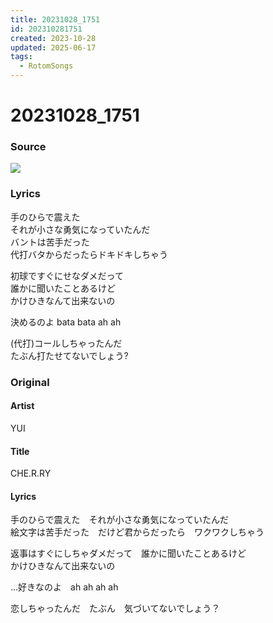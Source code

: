 ```yaml
---
title: 20231028_1751
id: 202310281751
created: 2023-10-28
updated: 2025-06-17
tags:
  - RotomSongs
---
```

# 20231028_1751

### Source

![](https://x.com/Starlystrongest/status/1718188765091680357)

### Lyrics

手のひらで震えた  
それが小さな勇気になっていたんだ  
バントは苦手だった  
代打バタからだったらドキドキしちゃう  

初球ですぐにせなダメだって  
誰かに聞いたことあるけど  
かけひきなんて出来ないの  

決めるのよ bata bata ah ah  

(代打)コールしちゃったんだ  
たぶん打たせてないでしょう?  

### Original

#### Artist

YUI

#### Title

CHE.R.RY

#### Lyrics
  
手のひらで震えた　それが小さな勇気になっていたんだ  
絵文字は苦手だった　だけど君からだったら　ワクワクしちゃう  
  
返事はすぐにしちゃダメだって　誰かに聞いたことあるけど  
かけひきなんて出来ないの  
  
…好きなのよ　ah ah ah ah  
  
恋しちゃったんだ　たぶん　気づいてないでしょう？

